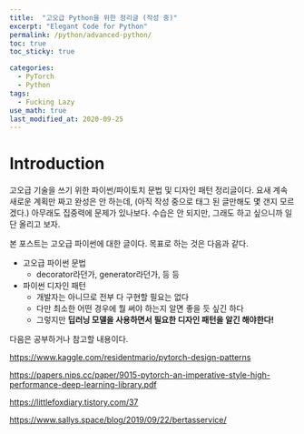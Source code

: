 ```yaml
---
title:  "고오급 Python을 위한 정리글 (작성 중)"
excerpt: "Elegant Code for Python"
permalink: /python/advanced-python/
toc: true
toc_sticky: true

categories:
  - PyTorch
  - Python
tags:
  - Fucking Lazy
use_math: true
last_modified_at: 2020-09-25
---
```


# Introduction

고오급 기술을 쓰기 위한 파이썬/파이토치 문법 및 디자인 패턴 정리글이다. 요새 계속 새로운 계획만 짜고 완성은 안 하는데, (아직 작성 중으로 태그 된 글만해도 몇 갠지 모르겠다.) 아무래도 집중력에 문제가 있나보다. 수습은 안 되지만, 그래도 하고 싶으니까 일단 올리고 보자.

본 포스트는 고오급 파이썬에 대한 글이다. 목표로 하는 것은 다음과 같다.

- 고오급 파이썬 문법
    - decorator라던가, generator라던가, 등 등
- 파이썬 디자인 패턴
    - 개발자는 아니므로 전부 다 구현할 필요는 없다
    - 다만 최소한 어떤 경우에 뭘 써야 하는지 알면 좋을 듯 싶긴 하다
    - 그렇지만 **딥러닝 모델을 사용하면서 필요한 디자인 패턴을 알긴 해야한다!**
    
다음은 공부하거나 참고할 내용이다.

https://www.kaggle.com/residentmario/pytorch-design-patterns

https://papers.nips.cc/paper/9015-pytorch-an-imperative-style-high-performance-deep-learning-library.pdf

https://littlefoxdiary.tistory.com/37

https://www.sallys.space/blog/2019/09/22/bertasservice/

